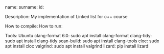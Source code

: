 name:
surname:
id:

Description: My implementation of Linked list for c++ course

How to compile:
How to run:







Tools:                  Ubuntu
clang-format 6.0:       sudo apt install clang-format
clang-tidy:             sudo apt install clang-tidy
scan-build:             sudo apt install clang-tools
cloc:                   sudo apt install cloc
valgrind:               sudo apt install valgrind
lizard:                 pip install lizard